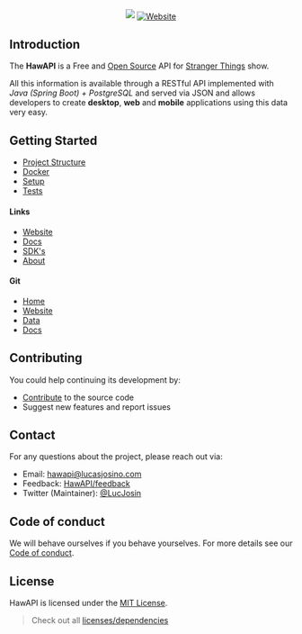 <div align="center">

<img src="https://user-images.githubusercontent.com/76869974/213164214-0d304263-3f40-44fb-827d-dcd21bb0f2ae.png"/>

<a href="https://hawapi.theproject.id">
    <img align="center" alt="Website" src="https://shields.io/badge/WEBSITE-HAWAPI.THEPROJECT.ID-%23290606?style=for-the-badge&labelColor=%23290606">
</a>

</div>

## Introduction

The **HawAPI** is a Free and <a href="https://github.com/HawAPI/" target="_blank">Open Source</a> API for <a href="https://www.netflix.com/title/80057281" target="_blank">Stranger Things</a> show.

All this information is available through a RESTful API implemented with _Java (Spring Boot) + PostgreSQL_ and served via JSON and allows developers to create **desktop**, **web** and **mobile** applications using this data very easy.

## Getting Started

- [Project Structure](GETTING-STARTED.md#project-structure)
- [Docker](GETTING-STARTED.md#docker)
- [Setup](GETTING-STARTED.md#setup)
- [Tests](GETTING-STARTED.md#tests)

#### Links

- [Website](https://hawapi.theproject.id)
- [Docs](https://hawapi.theproject.id/docs)
- [SDK's](https://hawapi.theproject.id/docs/sdks)
- [About](https://hawapi.theproject.id/docs/about)

#### Git

- [Home](https://github.com/HawAPI)
- [Website](https://github.com/HawAPI/website)
- [Data](https://github.com/HawAPI/api-data)
- [Docs](https://github.com/HawAPI/docs)

## Contributing

You could help continuing its development by:

- [Contribute](CONTRIBUTING.md) to the source code
- Suggest new features and report issues

## Contact

For any questions about the project, please reach out via:

- Email: [hawapi@lucasjosino.com](mailto:hawapi@lucasjosino.com)
- Feedback: [HawAPI/feedback](https://github.com/orgs/HawAPI/discussions)
- Twitter (Maintainer): [@LucJosin](https://twitter.com/LucJosin)

## Code of conduct

We will behave ourselves if you behave yourselves. For more details see our
[Code of conduct](CODE_OF_CONDUCT.md).

## License

HawAPI is licensed under the [MIT License](LICENSE).

> Check out all [licenses/dependencies](https://hawapi.theproject.id/docs/about#licenses)
